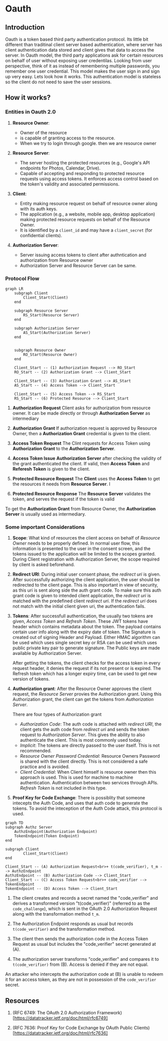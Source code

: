 # Oauth

## Introduction

Oauth is a token based third party authentication protocol. Its little bit different than traditinal client server based authentication, where server has client authentication data stored and client gives that data to access the server. In Oauth model, the third party applications ask for certain resources on behalf of user without exposing user credentilas. Looking from user perspective, think of it as instead of remembering multiple passwords, you remember one user credential. This model makes the user sign in and sign up very easy. Lets look how it works. This authentication model is stateless so the client do not need to save the user sessions.

## How it works?

### Entities in Oauth 2.0

1. **Resource Owner**:
    - Owner of the resource
    - is capable of granting access to the resource.
    - When we try to login through google. then we are resource owner

2. **Resource Server**:
    - The server hosting the protected resources (e.g., Google's API endpoints for Photos, Calendar, Drive).
    - Capable of accepting and responding to protected resource requests using access tokens. It enforces access control based on the token's validity and associated permissions.
    
3. **Client**:
    - Entity making resource request on behalf of resource owner along with its auth keys. 
    - The application (e.g., a website, mobile app, desktop application) making protected resource requests on behalf of the Resource Owner.
    - It is identified by a `client_id` and may have a `client_secret` (for confidential clients).

4. **Authorization Server**:
    - Server issuing access tokens to client after authntication and authorization from Resource owner
    - Authorization Server and Resource Server can be same.

### Protocol Flow

```mermaid
graph LR
    subgraph Client
        Client_Start(Client)
    end

    subgraph Resource Server
        RS_Start(Resource Server)
    end

    subgraph Authorization Server
        AS_Start(Authorization Server)
    end


    subgraph Resource Owner
        RO_Start(Resource Owner)
    end

    Client_Start -- (1) Authorization Request --> RO_Start
    RO_Start -- (2) Authorization Grant --> Client_Start

    Client_Start -- (3) Authorization Grant --> AS_Start
    AS_Start -- (4) Access Token --> Client_Start

    Client_Start -- (5) Access Token --> RS_Start
    RS_Start -- (6) Protected Resource --> Client_Start
```

1. **Authorization Request**
    Client asks for authorization from resource owner. It can be made directly or through **Authorization Server** as intermediary

2. **Authorization Grant**
    If authorization request is approved by Resource Owner, then a **Authorization Grant** credential is given to the client.

3. **Access Token Request**
    The Clint requests for Access Token using  **Authorization Grant** to the **Authorization Server**. 

4. **Access Token Issue**
    **Authorization Server** after checking the validity of the grant authenticated the client. If valid, then **Access Token** and **Referesh Token** is given to the client.

5. **Protected Resource Request**
    The **Client** uses the **Access Token** to get the resources it needs from **Resource Server**. I

6. **Protected Resource Response**
    The **Resource Server** validates the token, and serves the request if the token is valid

To get the **Authorization Grant** from Resource Owner, the **Authorization Server** is usually used as intermediary.

### Some important Considerations

1. **Scope**: 
    What kind of resources the client access on behalf of *Resource Owner* needs to be properly defined. In normal user flow, this information is  presented to the user in the consent screen, and the tokens issued to the application will be limited to the scopes granted. During Client registration with Authorization Server, the scope required by client is asked beforehand.

2. **Redirect URI**:
    During initial user consent phase, the *redirect uri* is given. After successfully authorizing the client application, the user should be redirected to the client page. This is also important in view of security, as this uri is sent along side the auth grant code. To make sure this auth grant code is given to intended client application, the *redirect uri* is matched with the predefined client *redirect uri*. If the *redirect uri* does not match with the initial client given uri, the authentication fails. 

3. **Tokens**:
    After successfull authentication, the usually two tokens are given, *Access Token* and *Refresh Token*. These JWT tokens have header which contains metadata about the token. The payload contains certain user info along with the expiry date of token. The Signature is created out of signing Header and Payload. Either HMAC algorithm can be used which uses single secret key or RSA can be used which uses public private key pair to generate signature. The Public keys are made available by Authorization Server.

    After getting the tokens, the client checks for the access token in every request header, it denies the request if its not present or is expired. The Refresh token which has a longer expiry time, can be used to get new version of tokens.

4. **Authorization grant**:
    After the Resource Owner approves the client request, the *Resource Server* provies the Authorization grant. Using this Authorization grant, the client can get the tokens from *Authorization Server*. 
    
    There are four types of Authorization grant
    * *Authorization Code*: 
        The auth code is attached with *redirect URI*, the client gets the auth code from *redirect uri* and sends the token request to *Authorization Server*. This gives the ability to also authenticate the client. This is most commonly used today.
    * *Implicit*: 
        The tokens are directly passed to the user itself. This is not recommended. 
    * *Resource Owner Password Credential*:
        Resource Owners Password is shared with the client directly. This is not considered a safe practice and is avoided.
    * *Client Credential*:
        When Client himself is resource owner then this approach is used. This is used for machine to machine authentication. Authentication between two services through APIs. *Refresh Token* is not included in this type.

5. **Proof Key for Code Exchange**:
    There is possiblity that someone intecepts the Auth Code, and uses that auth code to generate the tokens. To avoid the inteception of the Auth Code attack, this protocol is used.
    
```mermaid
graph TD
subgraph Authz Server
    AuthzEndpoint(Authorization Endpoint)
    TokenEndpoint(Token Endpoint)
end

subgraph Client
        Client_Start(Client)
end

Client_Start -- (A) Authorization Request<br>+ t(code_verifier), t_m --> AuthzEndpoint
AuthzEndpoint -- (B) Authorization Code --> Client_Start
Client_Start -- (C) Access Token Request<br>+ code_verifier --> TokenEndpoint
TokenEndpoint -- (D) Access Token --> Client_Start
```

1. The client creates and records a secret named the "code_verifier" and derives a transformed version "t(code_verifier)" (referred to as the `code_challenge`), which is sent in the OAuth 2.0 Authorization Request along with the transformation method `t_m`.

2. The Authorization Endpoint responds as usual but records `t(code_verifier)` and the transformation method.

3. The client then sends the authorization code in the Access Token Request as usual but includes the "code_verifier" secret generated at (A).

4. The authorization server transforms "code_verifier" and compares it to `t(code_verifier)` from (B).  Access is denied if they are not equal.

An attacker who intercepts the authorization code at (B) is unable to redeem it for an access token, as they are not in possession of the `code_verifier` secret.


## Resources

1. (RFC 6749: The OAuth 2.0 Authorization Framework)[https://datatracker.ietf.org/doc/html/rfc6749]

2. (RFC 7636: Proof Key for Code Exchange by OAuth Public Clients)[https://datatracker.ietf.org/doc/html/rfc7636]


